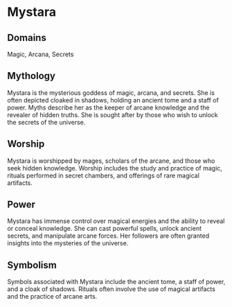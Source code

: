 # Mystara
## Domains 
Magic, Arcana, Secrets
## Mythology
Mystara is the mysterious goddess of magic, arcana, and secrets. She is often depicted cloaked in shadows, holding an ancient tome and a staff of power. Myths describe her as the keeper of arcane knowledge and the revealer of hidden truths. She is sought after by those who wish to unlock the secrets of the universe.
## Worship 
Mystara is worshipped by mages, scholars of the arcane, and those who seek hidden knowledge. Worship includes the study and practice of magic, rituals performed in secret chambers, and offerings of rare magical artifacts.
## Power
Mystara has immense control over magical energies and the ability to reveal or conceal knowledge. She can cast powerful spells, unlock ancient secrets, and manipulate arcane forces. Her followers are often granted insights into the mysteries of the universe.
## Symbolism 
Symbols associated with Mystara include the ancient tome, a staff of power, and a cloak of shadows. Rituals often involve the use of magical artifacts and the practice of arcane arts.
